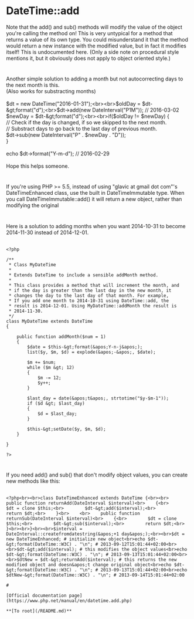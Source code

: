 # DateTime::add



Note that the add() and sub() methods will modify the value of the object you&apos;re calling the method on! This is very untypical for a method that returns a value of its own type. You could misunderstand it that the method would return a new instance with the modified value, but in fact it modifies itself! This is undocumented here. (Only a side note on procedural style mentions it, but it obviously does not apply to object oriented style.)  

#

Another simple solution to adding a month but not autocorrecting days to the next month is this.<br>(Also works for substracting months)<br><br>$dt = new DateTime("2016-01-31");<br><br>$oldDay = $dt-&gt;format("d");<br>$dt-&gt;add(new DateInterval("P1M")); // 2016-03-02<br>$newDay = $dt-&gt;format("d");<br><br>if($oldDay != $newDay) {<br>    // Check if the day is changed, if so we skipped to the next month.<br>    // Substract days to go back to the last day of previous month.<br>    $dt-&gt;sub(new DateInterval("P" . $newDay . "D"));<br>}<br><br>echo $dt-&gt;format("Y-m-d"); // 2016-02-29<br><br>Hope this helps someone.  

#

If you&apos;re using PHP &gt;= 5.5, instead of using "glavic at gmail dot com"&apos;s DateTimeEnhanced class, use the built in DateTimeImmutable type. When you call DateTimeImmutable::add() it will return a new object, rather than modifying the original  

#

Here is a solution to adding months when you want 2014-10-31 to become 2014-11-30 instead of 2014-12-01.<br><br>

```
<?php

/**
 * Class MyDateTime
 *
 * Extends DateTime to include a sensible addMonth method.
 *
 * This class provides a method that will increment the month, and
 * if the day is greater than the last day in the new month, it
 * changes the day to the last day of that month. For example,
 * If you add one month to 2014-10-31 using DateTime::add, the
 * result is 2014-12-01. Using MyDateTime::addMonth the result is
 * 2014-11-30.
 */
class MyDateTime extends DateTime
{

    public function addMonth($num = 1)
    {
        $date = $this-&gt;format(&apos;Y-n-j&apos;);
        list($y, $m, $d) = explode(&apos;-&apos;, $date);

        $m += $num;
        while ($m &gt; 12)
        {
            $m -= 12;
            $y++;
        }

        $last_day = date(&apos;t&apos;, strtotime("$y-$m-1"));
        if ($d &gt; $last_day)
        {
            $d = $last_day;
        }

        $this-&gt;setDate($y, $m, $d);
    }

}

?>
```
  

#

If you need add() and sub() that don&apos;t modify object values, you can create new methods like this:<br><br>

```
<?php<br><br>class DateTimeEnhanced extends DateTime {<br><br>    public function returnAdd(DateInterval $interval)<br>    {<br>        $dt = clone $this;<br>        $dt-&gt;add($interval);<br>        return $dt;<br>    }<br>    <br>    public function returnSub(DateInterval $interval)<br>    {<br>        $dt = clone $this;<br>        $dt-&gt;sub($interval);<br>        return $dt;<br>    }<br><br>}<br><br>$interval = DateInterval::createfromdatestring(&apos;+1 day&apos;);<br><br>$dt = new DateTimeEnhanced; # initialize new object<br>echo $dt-&gt;format(DateTime::W3C) . "\n"; # 2013-09-12T15:01:44+02:00<br><br>$dt-&gt;add($interval); # this modifies the object values<br>echo $dt-&gt;format(DateTime::W3C) . "\n"; # 2013-09-13T15:01:44+02:00<br><br>$dtNew = $dt-&gt;returnAdd($interval); # this returns the new modified object and doesn&apos;t change original object<br>echo $dt-&gt;format(DateTime::W3C) . "\n"; # 2013-09-13T15:01:44+02:00<br>echo $dtNew-&gt;format(DateTime::W3C) . "\n"; # 2013-09-14T15:01:44+02:00  

#

[Official documentation page](https://www.php.net/manual/en/datetime.add.php)

**[To root](/README.md)**